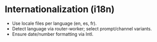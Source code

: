 # Internationalization (i18n)

- Use locale files per language (en, es, fr).
- Detect language via router-worker; select prompt/channel variants.
- Ensure date/number formatting via Intl.

